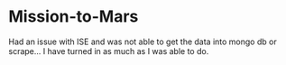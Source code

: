 # Mission-to-Mars
Had an issue with ISE and was not able to get the data into mongo db or scrape... I have turned in as much as I was able to do.
